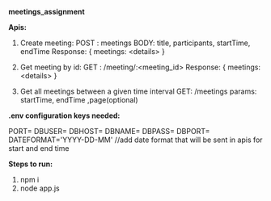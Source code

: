 **meetings_assignment**


**Apis:**

1. Create meeting:
   POST : meetings
   BODY:  title, participants, startTime, endTime 
   Response: { meetings: \<details\> }
  
2. Get meeting by id:
   GET : /meeting/:<meeting_id>
   Response: { meetings: \<details\> }
  
3. Get all meetings between a given time interval
   GET: /meetings
   params: startTime, endTime ,page(optional)
   
   
**.env configuration keys needed:**
 
PORT=
DBUSER=<your db username>
DBHOST=<db host>
DBNAME=<db name>
DBPASS=<db password>
DBPORT=<db port>
DATEFORMAT='YYYY-DD-MM'  //add date format that will be sent in apis for start and end time
  
**Steps to run:**

1. npm i
2. node app.js
  
  
